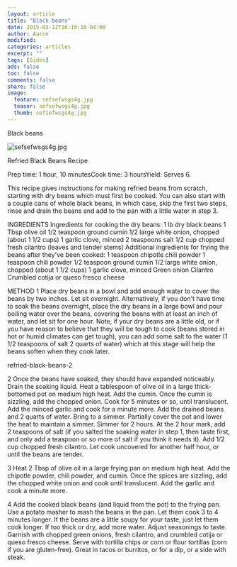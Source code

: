 ```yaml
---
layout: article
title: "Black beans"
date: 2015-02-12T16:19:16-04:00
author: Aaron
modified:
categories: articles
excerpt: ""
tags: [Sides]
ads: false
toc: false
comments: false
share: false
image:
  feature: sefsefwsgs4g.jpg
  teaser: sefsefwsgs4g.jpg
  thumb: sefsefwsgs4g.jpg
---
```


Black beans

![sefsefwsgs4g.jpg](sefsefwsgs4g.jpg)

Refried Black Beans Recipe

Prep time: 1 hour, 10 minutesCook time: 3 hoursYield: Serves 6.

This recipe gives instructions for making refried beans from scratch, starting with dry beans which must first be cooked. You can also start with a couple cans of whole black beans, in which case, skip the first two steps, rinse and drain the beans and add to the pan with a little water in step 3.

INGREDIENTS
Ingredients for cooking the dry beans:
1 lb dry black beans
1 Tbsp olive oil
1/2 teaspoon ground cumin
1/2 large white onion, chopped (about 1 1/2 cups)
1 garlic clove, minced
2 teaspoons salt
1/2 cup chopped fresh cilantro (leaves and tender stems)
Additional ingredients for frying the beans after they've been cooked:
1 teaspoon chipotle chili powder
1 teaspoon chili powder
1/2 teaspoon ground cumin
1/2 large white onion, chopped (about 1 1/2 cups)
1 garlic clove, minced
Green onion
Cilantro
Crumbled cotija or queso fresco cheese

METHOD
1 Place dry beans in a bowl and add enough water to cover the beans by two inches. Let sit overnight. Alternatively, if you don't have time to soak the beans overnight, place the dry beans in a large bowl and pour boiling water over the beans, covering the beans with at least an inch of water, and let sit for one hour. Note, if your dry beans are a little old, or if you have reason to believe that they will be tough to cook (beans stored in hot or humid climates can get tough), you can add some salt to the water (1 1/2 teaspoons of salt 2 quarts of water) which at this stage will help the beans soften when they cook later.

refried-black-beans-2

2 Once the beans have soaked, they should have expanded noticeably. Drain the soaking liquid. Heat a tablespoon of olive oil in a large thick-bottomed pot on medium high heat.  Add the cumin. Once the cumin is sizzling, add the chopped onion.  Cook for 5 minutes or so, until translucent.  Add the minced garlic and cook for a minute more. Add the drained beans and 2 quarts of water.  Bring to a simmer. Partially cover the pot and lower the heat to maintain a simmer.  Simmer for 2 hours. At the 2 hour mark, add 2 teaspoons of salt (if you salted the soaking water in step 1, then taste first, and only add a teaspoon or so more of salt if you think it needs it). Add 1/2 cup chopped fresh cilantro. Let cook uncovered for another half hour, or until the beans are tender.

3 Heat 2 Tbsp of olive oil in a large frying pan on medium high heat. Add the chipotle powder, chili powder, and cumin. Once the spices are sizzling, add the chopped white onion and cook until translucent.  Add the garlic and cook a minute more.

4 Add the cooked black beans (and liquid from the pot) to the frying pan. Use a potato masher to mash the beans in the pan.  Let them cook 3 to 4 minutes longer.  If the beans are a little soupy for your taste, just let them cook longer. If too thick or dry, add more water. Adjust seasonings to taste.
Garnish with chopped green onions, fresh cilantro, and crumbled cotija or queso fresco cheese. Serve with tortilla chips or corn or flour tortillas (corn if you are gluten-free). Great in tacos or burritos, or for a dip, or a side with steak.